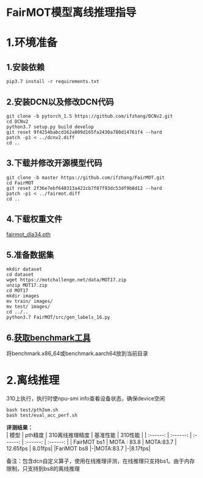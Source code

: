 # FairMOT模型离线推理指导
# 1.环境准备
## 1.安装依赖
~~~
pip3.7 install -r requirements.txt
~~~


## 2.安装DCN以及修改DCN代码
~~~
git clone -b pytorch_1.5 https://github.com/ifzhang/DCNv2.git
cd DCNv2
python3.7 setup.py build develop
git reset 9f4254babcd162a809d165fa2430a780d14761f4 --hard
patch -p1 < ../dcnv2.diff  
cd ..
~~~

## 3.下载并修改开源模型代码
~~~
git clone -b master https://github.com/ifzhang/FairMOT.git
cd FairMOT
git reset 2f36e7ebf640313a422cb7f07f93dc53df9b8d12 --hard
patch -p1 < ../fairmot.diff
cd ..
~~~

## 4.下载权重文件
[fairmot_dla34.pth](https://drive.google.com/file/d/1iqRQjsG9BawIl8SlFomMg5iwkb6nqSpi/view?usp=sharing) 
## 5.准备数据集
~~~
mkdir dataset
cd dataset
wget https://motchallenge.net/data/MOT17.zip
unzip MOT17.zip
cd MOT17
mkdir images
mv train/ images/
mv test/ images/
cd ../..
python3.7 FairMOT/src/gen_labels_16.py
~~~
## 6.[获取benchmark工具](https://gitee.com/ascend/cann-benchmark/tree/master/infer)  
将benchmark.x86_64或benchmark.aarch64放到当前目录

# 2.离线推理
310上执行，执行时使npu-smi info查看设备状态，确保device空闲  
~~~
bash test/pth2om.sh
bash test/eval_acc_perf.sh
~~~

 **评测结果：**   
| 模型      | pth精度  | 310离线推理精度  | 基准性能    | 310性能    |
| :------: | :------: | :------: | :------:  | :------:  | 
| FairMOT bs1  | MOTA : 83.8  | MOTA:83.7 |  12.65fps |  8.01fps|
|FariMOT bs8 |-|MOTA:83.7 |-|8.17fps|

备注：包含dcn自定义算子，使用在线推理评测，在线推理只支持bs1。由于内存限制，只支持到bs8的离线推理



















